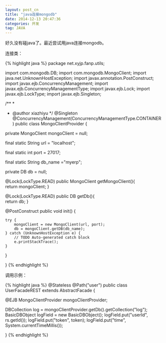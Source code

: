 ```yaml
---
layout: post_cn
title: "java连接mongodb"
date: 2014-12-13 20:47:36
categories: 开发
tag: JAVA
---
```


好久没有碰java了。最近尝试用java连接mongodb。

连接类：


  {% highlight java %}
package net.xyjp.fanp.utils;

import com.mongodb.DB;
import com.mongodb.MongoClient;
import java.net.UnknownHostException;
import javax.annotation.PostConstruct;
import javax.ejb.ConcurrencyManagement;
import javax.ejb.ConcurrencyManagementType;
import javax.ejb.Lock;
import javax.ejb.LockType;
import javax.ejb.Singleton;

/**
*
* @author xiazhiyu
*/
@Singleton
@ConcurrencyManagement(ConcurrencyManagementType.CONTAINER)
public class MongoClientProvider {
 
private MongoClient mongoClient = null;
    
final static String url = "localhost";
    
final static int port = 27017;
    
final static String db_name ="myerp";
    
private DB db = null;
    
@Lock(LockType.READ)
public MongoClient getMongoClient(){    
    return mongoClient;
}
    
@Lock(LockType.READ)
public DB getDb(){    
    return db;
}
    
@PostConstruct
public void init() {

    try {
        mongoClient = new MongoClient(url, port);
        db = mongoClient.getDB(db_name);
    } catch (UnknownHostException e) {
        // TODO Auto-generated catch block
        e.printStackTrace();
    }        
}   
    
}
  {% endhighlight %}

调用示例：


  {% highlight java %}
@Stateless
@Path("user")
public class UserFacadeREST extends AbstractFacade<User> {

@EJB
MongoClientProvider mongoClientProvider;

DBCollection log = mongoClientProvider.getDb().getCollection("log");
BasicDBObject logField = new BasicDBObject();
logField.put("userId", rs.getId());
logField.put("token", token);
logField.put("time", System.currentTimeMillis());

}
  {% endhighlight %}


